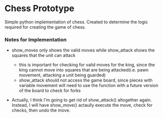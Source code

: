 # Chess Prototype

Simple python implementation of chess. Created to determine the logic required for creating the game of chess.

### Notes for Implementation

- show_moves only shows the valid moves while show_attack shows the squares that the unit can attack
    - this is important for checking for valid moves for the king, since the king cannot move into squares that are being attacked(i.e. pawn movement, attacking a unit being guarded)
    - show_attack should not access the game board, since pieces with variable movement will need to use the function with a future version of the board to check for forks

- Actually, I think I'm going to get rid of show_attack() altogether again. Instead, I will have show_move() actaully execute the move, check for checks, then undo the move.
